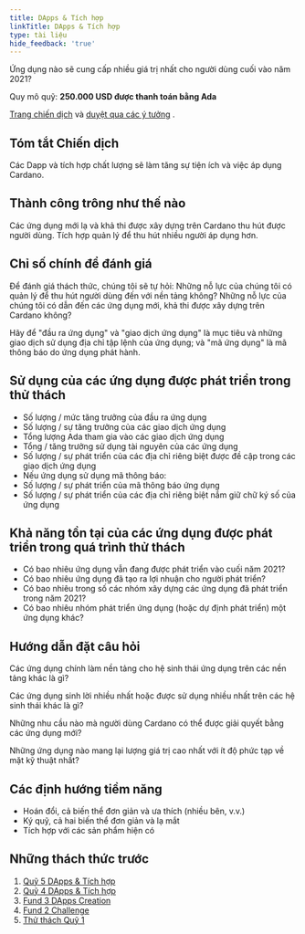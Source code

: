 ```yaml
---
title: DApps & Tích hợp
linkTitle: DApps & Tích hợp
type: tài liệu
hide_feedback: 'true'
---
```


Ứng dụng nào sẽ cung cấp nhiều giá trị nhất cho người dùng cuối vào năm 2021?

Quy mô quỹ: **250.000 USD được thanh toán bằng Ada**

[Trang chiến dịch](https://cardano.ideascale.com/a/campaign-home/26103) và [duyệt qua các ý tưởng](https://cardano.ideascale.com/a/ideas/top/campaign-filter/byids/campaigns/26103/stage/unspecified) .

## Tóm tắt Chiến dịch

Các Dapp và tích hợp chất lượng sẽ làm tăng sự tiện ích và việc áp dụng Cardano.

## Thành công trông như thế nào

Các ứng dụng mới lạ và khả thi được xây dựng trên Cardano thu hút được người dùng. Tích hợp quản lý để thu hút nhiều người áp dụng hơn.

## Chỉ số chính để đánh giá

Để đánh giá thách thức, chúng tôi sẽ tự hỏi: Những nỗ lực của chúng tôi có quản lý để thu hút người dùng đến với nền tảng không? Những nỗ lực của chúng tôi có dẫn đến các ứng dụng mới, khả thi được xây dựng trên Cardano không?

Hãy để "đầu ra ứng dụng" và "giao dịch ứng dụng" là mục tiêu và những giao dịch sử dụng địa chỉ tập lệnh của ứng dụng; và "mã ứng dụng" là mã thông báo do ứng dụng phát hành.

## Sử dụng của các ứng dụng được phát triển trong thử thách

- Số lượng / mức tăng trưởng của đầu ra ứng dụng
- Số lượng / sự tăng trưởng của các giao dịch ứng dụng
- Tổng lượng Ada tham gia vào các giao dịch ứng dụng
- Tổng / tăng trưởng sử dụng tài nguyên của các ứng dụng
- Số lượng / sự phát triển của các địa chỉ riêng biệt được đề cập trong các giao dịch ứng dụng
- Nếu ứng dụng sử dụng mã thông báo:
- Số lượng / sự phát triển của mã thông báo ứng dụng
- Số lượng / sự phát triển của các địa chỉ riêng biệt nắm giữ chữ ký số của ứng dụng

## Khả năng tồn tại của các ứng dụng được phát triển trong quá trình thử thách

- Có bao nhiêu ứng dụng vẫn đang được phát triển vào cuối năm 2021?
- Có bao nhiêu ứng dụng đã tạo ra lợi nhuận cho người phát triển?
- Có bao nhiêu trong số các nhóm xây dựng các ứng dụng đã phát triển trong năm 2021?
- Có bao nhiêu nhóm phát triển ứng dụng (hoặc dự định phát triển) một ứng dụng khác?

## Hướng dẫn đặt câu hỏi

Các ứng dụng chính làm nền tảng cho hệ sinh thái ứng dụng trên các nền tảng khác là gì?

Các ứng dụng sinh lời nhiều nhất hoặc được sử dụng nhiều nhất trên các hệ sinh thái khác là gì?

Những nhu cầu nào mà người dùng Cardano có thể được giải quyết bằng các ứng dụng mới?

Những ứng dụng nào mang lại lượng giá trị cao nhất với ít độ phức tạp về mặt kỹ thuật nhất?

## Các định hướng tiềm năng

- Hoán đổi, cả biến thể đơn giản và ưa thích (nhiều bên, v.v.)
- Ký quỹ, cả hai biến thể đơn giản và lạ mắt
- Tích hợp với các sản phẩm hiện có

## Những thách thức trước

1. [Quỹ 5 DApps &amp; Tích hợp](https://cardano.ideascale.com/a/campaign-home/25941)
2. [Quỹ 4 DApps &amp; Tích hợp](https://cardano.ideascale.com/a/campaign-home/25869)
3. [Fund 3 DApps Creation](https://cardano.ideascale.com/a/campaign-home/25797)
4. [Fund 2 Challenge](https://cardano.ideascale.com/a/campaign-home/25652)
5. [Thử thách Quỹ 1](https://cardano.ideascale.com/a/campaign-home/25604)
